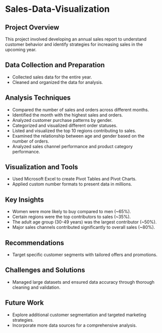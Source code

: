 # Sales-Data-Visualization


## Project Overview
This project involved developing an annual sales report to understand customer behavior and identify strategies for increasing sales in the upcoming year.

## Data Collection and Preparation
- Collected sales data for the entire year.
- Cleaned and organized the data for analysis.

## Analysis Techniques
- Compared the number of sales and orders across different months.
- Identified the month with the highest sales and orders.
- Analyzed customer purchase patterns by gender.
- Categorized and visualized different order statuses.
- Listed and visualized the top 10 regions contributing to sales.
- Examined the relationship between age and gender based on the number of orders.
- Analyzed sales channel performance and product category performance.

## Visualization and Tools
- Used Microsoft Excel to create Pivot Tables and Pivot Charts.
- Applied custom number formats to present data in millions.

## Key Insights
- Women were more likely to buy compared to men (~65%).
- Certain regions were the top contributors to sales (~35%).
- The adult age group (30-49 years) was the largest contributor (~50%).
- Major sales channels contributed significantly to overall sales (~80%).

## Recommendations
- Target specific customer segments with tailored offers and promotions.

## Challenges and Solutions
- Managed large datasets and ensured data accuracy through thorough cleaning and validation.

## Future Work
- Explore additional customer segmentation and targeted marketing strategies.
- Incorporate more data sources for a comprehensive analysis.
